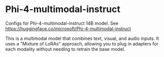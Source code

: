# Phi-4-multimodal-instruct

Configs for Phi-4-multimodal-instruct 14B model. See https://huggingface.co/microsoft/Phi-4-multimodal-instruct

This is a multimodal model that combines text, visual, and audio inputs.
It uses a "Mixture of LoRAs" approach, allowing you to plug in adapters for each
modality without needing to retrain the base model.
